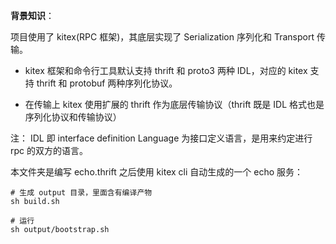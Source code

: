 **背景知识**：

项目使用了 kitex(RPC 框架)，其底层实现了 Serialization 序列化和 Transport 传输。
- kitex 框架和命令行工具默认支持 thrift 和 proto3 两种 IDL，对应的 kitex 支持 thrift 和 protobuf 两种序列化协议。

- 在传输上 kitex 使用扩展的 thrift 作为底层传输协议（thrift 既是 IDL 格式也是序列化协议和传输协议）

注：
IDL 即 interface definition Language 为接口定义语言，是用来约定进行 rpc 的双方的语言。

本文件夹是编写 echo.thrift 之后使用 kitex cli 自动生成的一个 echo 服务：

```shell
# 生成 output 目录，里面含有编译产物
sh build.sh

# 运行
sh output/bootstrap.sh
```